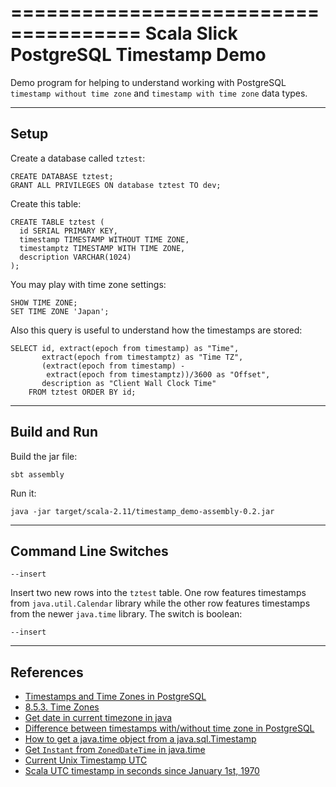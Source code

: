 =====================================
Scala Slick PostgreSQL Timestamp Demo
=====================================

Demo program for helping to understand working with PostgreSQL
`timestamp without time zone` and `timestamp with time zone` data types.


-----
Setup
-----

Create a database called `tztest`:

    CREATE DATABASE tztest;
    GRANT ALL PRIVILEGES ON database tztest TO dev;

Create this table:

    CREATE TABLE tztest (
      id SERIAL PRIMARY KEY,
      timestamp TIMESTAMP WITHOUT TIME ZONE,
      timestamptz TIMESTAMP WITH TIME ZONE,
      description VARCHAR(1024)
    );

You may play with time zone settings:

    SHOW TIME ZONE;
    SET TIME ZONE 'Japan';

Also this query is useful to understand how the timestamps are stored:

    SELECT id, extract(epoch from timestamp) as "Time",
           extract(epoch from timestamptz) as "Time TZ",
           (extract(epoch from timestamp) -
            extract(epoch from timestamptz))/3600 as "Offset",
           description as "Client Wall Clock Time"
        FROM tztest ORDER BY id;


-------------
Build and Run
-------------

Build the jar file:

    sbt assembly

Run it:

    java -jar target/scala-2.11/timestamp_demo-assembly-0.2.jar


---------------------
Command Line Switches
---------------------

`--insert`

Insert two new rows into the `tztest` table. One row features timestamps
from `java.util.Calendar` library while the other row features timestamps from
the newer `java.time` library. The switch is boolean:

    --insert


----------
References
----------

* [Timestamps and Time Zones in PostgreSQL][]
* [8.5.3. Time Zones][]
* [Get date in current timezone in java][]
* [Difference between timestamps with/without time zone in PostgreSQL][]
* [How to get a java.time object from a java.sql.Timestamp][]
* [Get `Instant` from `ZonedDateTime` in java.time][]
* [Current Unix Timestamp UTC][]
* [Scala UTC timestamp in seconds since January 1st, 1970][]


[Timestamps and Time Zones in PostgreSQL]: http://phili.pe/posts/timestamps-and-time-zones-in-postgresql/
[8.5.3. Time Zones]: https://www.postgresql.org/docs/9.1/static/datatype-datetime.html#DATATYPE-TIMEZONES
[Difference between timestamps with/without time zone in PostgreSQL]: http://stackoverflow.com/a/5876276
[Get date in current timezone in java]: http://stackoverflow.com/a/24808474
[How to get a java.time object from a java.sql.Timestamp]: http://stackoverflow.com/a/22470650
[Get `Instant` from `ZonedDateTime` in java.time]: http://stackoverflow.com/a/31936813
[Current Unix Timestamp UTC]: http://www.unixtimestamp.com/
[Scala UTC timestamp in seconds since January 1st, 1970]: http://stackoverflow.com/a/11352208
